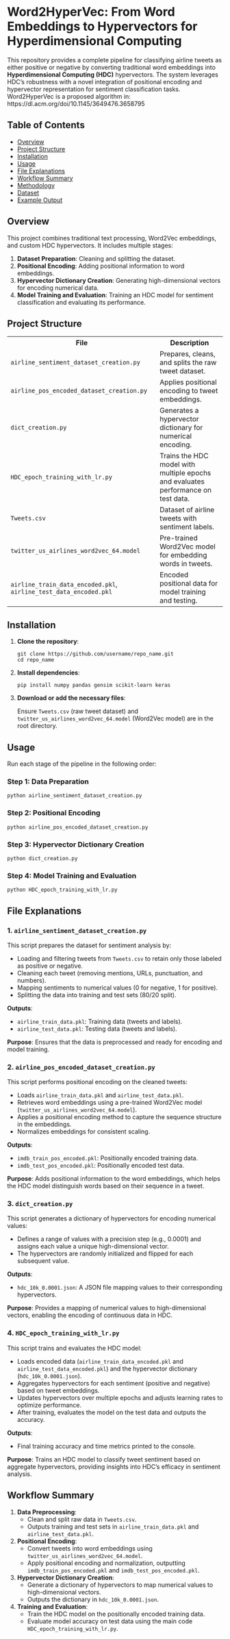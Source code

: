 <h1>Word2HyperVec: From Word Embeddings to Hypervectors for Hyperdimensional Computing</h1>

<p>This repository provides a complete pipeline for classifying airline tweets as either positive or negative by converting traditional word embeddings into <strong>Hyperdimensional Computing (HDC)</strong> hypervectors. The system leverages HDC’s robustness with a novel integration of positional encoding and hypervector representation for sentiment classification tasks. Word2HyperVec is a proposed algorithm in: https://dl.acm.org/doi/10.1145/3649476.3658795</p>

<h2>Table of Contents</h2>
<ul>
  <li><a href="#overview">Overview</a></li>
  <li><a href="#project-structure">Project Structure</a></li>
  <li><a href="#installation">Installation</a></li>
  <li><a href="#usage">Usage</a></li>
  <li><a href="#file-explanations">File Explanations</a></li>
  <li><a href="#workflow-summary">Workflow Summary</a></li>
  <li><a href="#methodology">Methodology</a></li>
  <li><a href="#dataset">Dataset</a></li>
  <li><a href="#example-output">Example Output</a></li>
</ul>

<h2 id="overview">Overview</h2>

<p>This project combines traditional text processing, Word2Vec embeddings, and custom HDC hypervectors. It includes multiple stages:</p>
<ol>
  <li><strong>Dataset Preparation</strong>: Cleaning and splitting the dataset.</li>
  <li><strong>Positional Encoding</strong>: Adding positional information to word embeddings.</li>
  <li><strong>Hypervector Dictionary Creation</strong>: Generating high-dimensional vectors for encoding numerical data.</li>
  <li><strong>Model Training and Evaluation</strong>: Training an HDC model for sentiment classification and evaluating its performance.</li>
</ol>

<h2 id="project-structure">Project Structure</h2>

<table>
  <tr>
    <th>File</th>
    <th>Description</th>
  </tr>
  <tr>
    <td><code>airline_sentiment_dataset_creation.py</code></td>
    <td>Prepares, cleans, and splits the raw tweet dataset.</td>
  </tr>
  <tr>
    <td><code>airline_pos_encoded_dataset_creation.py</code></td>
    <td>Applies positional encoding to tweet embeddings.</td>
  </tr>
  <tr>
    <td><code>dict_creation.py</code></td>
    <td>Generates a hypervector dictionary for numerical encoding.</td>
  </tr>
  <tr>
    <td><code>HDC_epoch_training_with_lr.py</code></td>
    <td>Trains the HDC model with multiple epochs and evaluates performance on test data.</td>
  </tr>
  <tr>
    <td><code>Tweets.csv</code></td>
    <td>Dataset of airline tweets with sentiment labels.</td>
  </tr>
  <tr>
    <td><code>twitter_us_airlines_word2vec_64.model</code></td>
    <td>Pre-trained Word2Vec model for embedding words in tweets.</td>
  </tr>
  <tr>
    <td><code>airline_train_data_encoded.pkl</code>, <code>airline_test_data_encoded.pkl</code></td>
    <td>Encoded positional data for model training and testing.</td>
  </tr>
</table>

<h2 id="installation">Installation</h2>

<ol>
  <li><strong>Clone the repository</strong>:
    <pre><code>git clone https://github.com/username/repo_name.git
cd repo_name</code></pre>
  </li>
  <li><strong>Install dependencies</strong>:
    <pre><code>pip install numpy pandas gensim scikit-learn keras</code></pre>
  </li>
  <li><strong>Download or add the necessary files</strong>:
    <p>Ensure <code>Tweets.csv</code> (raw tweet dataset) and <code>twitter_us_airlines_word2vec_64.model</code> (Word2Vec model) are in the root directory.</p>
  </li>
</ol>

<h2 id="usage">Usage</h2>

<p>Run each stage of the pipeline in the following order:</p>

<h3>Step 1: Data Preparation</h3>
<pre><code>python airline_sentiment_dataset_creation.py</code></pre>

<h3>Step 2: Positional Encoding</h3>
<pre><code>python airline_pos_encoded_dataset_creation.py</code></pre>

<h3>Step 3: Hypervector Dictionary Creation</h3>
<pre><code>python dict_creation.py</code></pre>

<h3>Step 4: Model Training and Evaluation</h3>
<pre><code>python HDC_epoch_training_with_lr.py</code></pre>

<h2 id="file-explanations">File Explanations</h2>

<h3>1. <code>airline_sentiment_dataset_creation.py</code></h3>
<p>This script prepares the dataset for sentiment analysis by:</p>
<ul>
  <li>Loading and filtering tweets from <code>Tweets.csv</code> to retain only those labeled as positive or negative.</li>
  <li>Cleaning each tweet (removing mentions, URLs, punctuation, and numbers).</li>
  <li>Mapping sentiments to numerical values (0 for negative, 1 for positive).</li>
  <li>Splitting the data into training and test sets (80/20 split).</li>
</ul>
<p><strong>Outputs</strong>:</p>
<ul>
  <li><code>airline_train_data.pkl</code>: Training data (tweets and labels).</li>
  <li><code>airline_test_data.pkl</code>: Testing data (tweets and labels).</li>
</ul>
<p><strong>Purpose</strong>: Ensures that the data is preprocessed and ready for encoding and model training.</p>

<h3>2. <code>airline_pos_encoded_dataset_creation.py</code></h3>
<p>This script performs positional encoding on the cleaned tweets:</p>
<ul>
  <li>Loads <code>airline_train_data.pkl</code> and <code>airline_test_data.pkl</code>.</li>
  <li>Retrieves word embeddings using a pre-trained Word2Vec model (<code>twitter_us_airlines_word2vec_64.model</code>).</li>
  <li>Applies a positional encoding method to capture the sequence structure in the embeddings.</li>
  <li>Normalizes embeddings for consistent scaling.</li>
</ul>
<p><strong>Outputs</strong>:</p>
<ul>
  <li><code>imdb_train_pos_encoded.pkl</code>: Positionally encoded training data.</li>
  <li><code>imdb_test_pos_encoded.pkl</code>: Positionally encoded test data.</li>
</ul>
<p><strong>Purpose</strong>: Adds positional information to the word embeddings, which helps the HDC model distinguish words based on their sequence in a tweet.</p>

<h3>3. <code>dict_creation.py</code></h3>
<p>This script generates a dictionary of hypervectors for encoding numerical values:</p>
<ul>
  <li>Defines a range of values with a precision step (e.g., 0.0001) and assigns each value a unique high-dimensional vector.</li>
  <li>The hypervectors are randomly initialized and flipped for each subsequent value.</li>
</ul>
<p><strong>Outputs</strong>:</p>
<ul>
  <li><code>hdc_10k_0.0001.json</code>: A JSON file mapping values to their corresponding hypervectors.</li>
</ul>
<p><strong>Purpose</strong>: Provides a mapping of numerical values to high-dimensional vectors, enabling the encoding of continuous data in HDC.</p>

<h3>4. <code>HDC_epoch_training_with_lr.py</code></h3>
<p>This script trains and evaluates the HDC model:</p>
<ul>
  <li>Loads encoded data (<code>airline_train_data_encoded.pkl</code> and <code>airline_test_data_encoded.pkl</code>) and the hypervector dictionary (<code>hdc_10k_0.0001.json</code>).</li>
  <li>Aggregates hypervectors for each sentiment (positive and negative) based on tweet embeddings.</li>
  <li>Updates hypervectors over multiple epochs and adjusts learning rates to optimize performance.</li>
  <li>After training, evaluates the model on the test data and outputs the accuracy.</li>
</ul>
<p><strong>Outputs</strong>:</p>
<ul>
  <li>Final training accuracy and time metrics printed to the console.</li>
</ul>
<p><strong>Purpose</strong>: Trains an HDC model to classify tweet sentiment based on aggregate hypervectors, providing insights into HDC’s efficacy in sentiment analysis.</p>

<h2 id="workflow-summary">Workflow Summary</h2>

<ol>
  <li><strong>Data Preprocessing</strong>:
    <ul>
      <li>Clean and split raw data in <code>Tweets.csv</code>.</li>
      <li>Outputs training and test sets in <code>airline_train_data.pkl</code> and <code>airline_test_data.pkl</code>.</li>
    </ul>
  </li>
  <li><strong>Positional Encoding</strong>:
    <ul>
      <li>Convert tweets into word embeddings using <code>twitter_us_airlines_word2vec_64.model</code>.</li>
      <li>Apply positional encoding and normalization, outputting <code>imdb_train_pos_encoded.pkl</code> and <code>imdb_test_pos_encoded.pkl</code>.</li>
    </ul>
  </li>
  <li><strong>Hypervector Dictionary Creation</strong>:
    <ul>
      <li>Generate a dictionary of hypervectors to map numerical values to high-dimensional vectors.</li>
      <li>Outputs the dictionary in <code>hdc_10k_0.0001.json</code>.</li>
    </ul>
  </li>
  <li><strong>Training and Evaluation</strong>:
    <ul>
      <li>Train the HDC model on the positionally encoded training data.</li>
      <li>Evaluate model accuracy on test data using the main code <code>HDC_epoch_training_with_lr.py</code>.</li>
    </ul>
  </li>
</ol>

